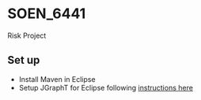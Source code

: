 # SOEN_6441
Risk Project

## Set up
  * Install Maven in Eclipse
  * Setup JGraphT for Eclipse following [instructions here](https://github.com/jgrapht/jgrapht/wiki/How-to-use-JGraphT-as-a-dependency-in-your-projects#developing-using-eclipse)
